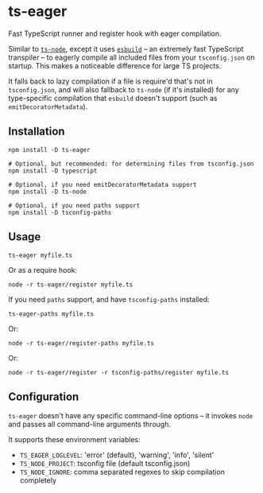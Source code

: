 # ts-eager

Fast TypeScript runner and register hook with eager compilation.

Similar to [`ts-node`](https://github.com/TypeStrong/ts-node), except it uses [`esbuild`](https://github.com/evanw/esbuild) – an extremely fast TypeScript transpiler – to eagerly compile all included files from your `tsconfig.json` on startup. This makes a noticeable difference for large TS projects.

It falls back to lazy compilation if a file is require'd that's not in `tsconfig.json`, and will also fallback to `ts-node` (if it's installed) for any type-specific compilation that `esbuild` doesn't support (such as `emitDecoratorMetadata`).

## Installation

```console
npm install -D ts-eager

# Optional, but recommended: for determining files from tsconfig.json
npm install -D typescript

# Optional, if you need emitDecoratorMetadata support
npm install -D ts-node

# Optional, if you need paths support
npm install -D tsconfig-paths
```

## Usage

```console
ts-eager myfile.ts
```

Or as a require hook:

```console
node -r ts-eager/register myfile.ts
```

If you need `paths` support, and have `tsconfig-paths` installed:

```console
ts-eager-paths myfile.ts
```

Or:

```console
node -r ts-eager/register-paths myfile.ts
```

Or:

```console
node -r ts-eager/register -r tsconfig-paths/register myfile.ts
```

## Configuration

`ts-eager` doesn't have any specific command-line options – it invokes `node` and passes all command-line arguments through.

It supports these environment variables:

- `TS_EAGER_LOGLEVEL`: 'error' (default), 'warning', 'info', 'silent'
- `TS_NODE_PROJECT`: tsconfig file (default tsconfig.json)
- `TS_NODE_IGNORE`: comma separated regexes to skip compilation completely

